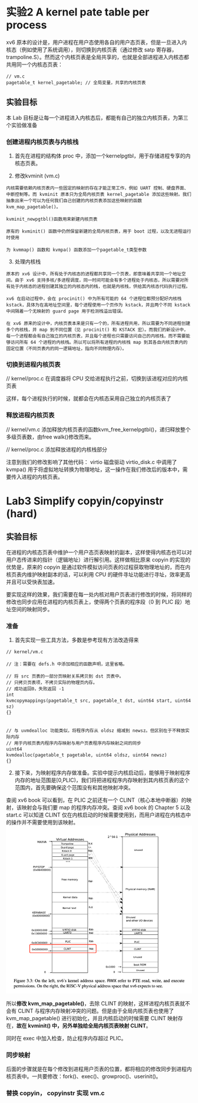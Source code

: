 # 实验2 A kernel pate table per process
>
xv6 原本的设计是，用户进程在用户态使用各自的用户态页表，但是一旦进入内核态（例如使用了系统调用），则切换到内核页表（通过修改 satp 寄存器，trampoline.S）。然而这个内核页表是全局共享的，也就是全部进程进入内核态都共用同一个内核态页表：
>
```
// vm.c
pagetable_t kernel_pagetable; // 全局变量，共享的内核页表
```
## 实验目标
本 Lab 目标是让每一个进程进入内核态后，都能有自己的独立内核页表，为第三个实验做准备

### 创建进程内核页表与内核栈
1. 首先在进程的结构体 proc 中，添加一个kernelpgtbl，用于存储进程专享的内核态页表。

2. 修改kvminit (vm.c)
>
    内核需要依赖内核页表内一些固定的映射的存在才能正常工作，例如 UART 控制、硬盘界面、中断控制等。而 kvminit 原本只为全局内核页表 kernel_pagetable 添加这些映射。我们抽象出来一个可以为任何我们自己创建的内核页表添加这些映射的函数 kvm_map_pagetable()。

    kvminit_newpgtbl()函数用来新建内核页表

    原有的 kvminit() 函数中仍然保留新建的全局内核页表，用于 boot 过程，以及无进程运行时使用

    为 kvmmap() 函数和 kvmpa() 函数添加一个pagetable_t类型参数
>
3. 处理内核栈
>
    原本的 xv6 设计中，所有处于内核态的进程都共享同一个页表，即意味着共享同一个地址空间。由于 xv6 支持多核/多进程调度，同一时间可能会有多个进程处于内核态，所以需要对所有处于内核态的进程创建其独立的内核态内的栈，也就是内核栈，供给其内核态代码执行过程。

    xv6 在启动过程中，会在 procinit() 中为所有可能的 64 个进程位都预分配好内核栈 kstack，具体为在高地址空间里，每个进程使用一个页作为 kstack，并且两个不同 kstack 中间隔着一个无映射的 guard page 用于检测栈溢出错误。

    在 xv6 原来的设计中，内核页表本来是只有一个的，所有进程共用，所以需要为不同进程创建多个内核栈，并 map 到不同位置（见 procinit() 和 KSTACK 宏）。而我们的新设计中，每一个进程都会有自己独立的内核页表，并且每个进程也只需要访问自己的内核栈，而不需要能够访问所有 64 个进程的内核栈。所以可以将所有进程的内核栈 map 到其各自内核页表内的固定位置（不同页表内的同一逻辑地址，指向不同物理内存）。
    
>
### 切换到进程内核页表
// kernel/proc.c 在调度器将 CPU 交给进程执行之前，切换到该进程对应的内核页表

这样，每个进程执行的时候，就都会在内核态采用自己独立的内核页表了
### 释放进程内核页表
// kernel/vm.c 添加释放内核页表的函数kvm_free_kernelpgtbl()，递归释放整个多级页表数，由free walk()修改而来。

// kernel/proc.c 添加释放进程的内核栈部分

注意到我们的修改影响了其他代码： virtio 磁盘驱动 virtio_disk.c 中调用了 kvmpa() 用于将虚拟地址转换为物理地址，这一操作在我们修改后的版本中，需要传入进程的内核页表。


# Lab3 Simplify copyin/copyinstr (hard)
## 实验目标
>
在进程的内核态页表中维护一个用户态页表映射的副本，这样使得内核态也可以对用户态传进来的指针（逻辑地址）进行解引用。这样做相比原来 copyin 的实现的优势是，原来的 copyin 是通过软件模拟访问页表的过程获取物理地址的，而在内核页表内维护映射副本的话，可以利用 CPU 的硬件寻址功能进行寻址，效率更高并且可以受快表加速。

要实现这样的效果，我们需要在每一处内核对用户页表进行修改的时候，将同样的修改也同步应用在进程的内核页表上，使得两个页表的程序段（0 到 PLIC 段）地址空间的映射同步。
>
### 准备
1. 首先实现一些工具方法，多数是参考现有方法改造得来
~~~
// kernel/vm.c

// 注：需要在 defs.h 中添加相应的函数声明，这里省略。

// 将 src 页表的一部分页映射关系拷贝到 dst 页表中。
// 只拷贝页表项，不拷贝实际的物理页内存。
// 成功返回0，失败返回 -1
int
kvmcopymappings(pagetable_t src, pagetable_t dst, uint64 start, uint64 sz)
{}


// 与 uvmdealloc 功能类似，将程序内存从 oldsz 缩减到 newsz。但区别在于不释放实际内存
// 用于内核页表内程序内存映射与用户页表程序内存映射之间的同步
uint64
kvmdealloc(pagetable_t pagetable, uint64 oldsz, uint64 newsz)
{}
~~~
2. 接下来，为映射程序内存做准备。实验中提示内核启动后，能够用于映射程序内存的地址范围是[0,PLIC)，我们将把进程程序内存映射到其内核页表的这个范围内，首先要确保这个范围没有和其他映射冲突。
>
查阅 xv6 book 可以看到，在 PLIC 之前还有一个 CLINT（核心本地中断器）的映射，该映射会与我们要 map 的程序内存冲突。查阅 xv6 book 的 Chapter 5 以及 start.c 可以知道 CLINT 仅在内核启动的时候需要使用到，而用户进程在内核态中的操作并不需要使用到该映射。
![alt text](image.png)

所以**修改 kvm_map_pagetable()**，去除 CLINT 的映射，这样进程内核页表就不会有 CLINT 与程序内存映射冲突的问题。但是由于全局内核页表也使用了 kvm_map_pagetable() 进行初始化，并且内核启动的时候需要 CLINT 映射存在，**故在 kvminit() 中，另外单独给全局内核页表映射 CLINT**。

同时在 exec 中加入检查，防止程序内存超过 PLIC。
>
### 同步映射
后面的步骤就是在每个修改到进程用户页表的位置，都将相应的修改同步到进程内核页表中。一共要修改：fork()、exec()、growproc()、userinit()。

### 替换 copyin， copyinstr 实现 vm.c